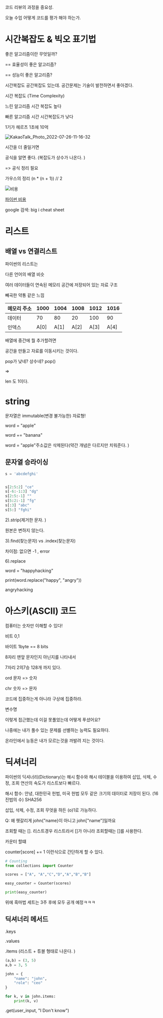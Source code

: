 코드 리뷰의 과정을 중요성. 



오늘 수업 어떻게 코드를 평가 해야 하는가. 

# 시간복잡도 & 빅오 표기법

좋은 알고리즘이란 무엇일까?

== 효율성이 좋은 알고리즘?

== 성능이 좋은 알고리즘?

시간복잡도 공간복잡도 있는데. 공간문제는 기술이 발전하면서 좋아겠다. 



시간 복잡도 (Time Complexity)

느린 알고리즘 시간 복잡도 높다

빠른 알고리즘 시간 시간복잡도가 낮다 





1기가 헤르츠 1초에 10억

![KakaoTalk_Photo_2022-07-26-11-16-32](0726.assets/KakaoTalk_Photo_2022-07-26-11-16-32-16588019131532.jpeg)

시간을 더 줄일거면 

공식을 알면 좋다. (복잡도가 상수가 나온다. )

=> 공식 정리 필요

가우스의 정리 (n * (n + 1)) // 2



![비용](0726.assets/비용-16588021548185.JPG)



[파이썬 비용](https://wiki.python.org/moin/TimeComplexity)

google 검색: big i cheat sheet

# 리스트

## 배열 vs 연결리스트

파이썬의 리스트는

다른 언어의 배열 비슷

여러 데이터들이 연속된 메모리 공간에 저장되어 있는 자료 구조

빼곡한 약통 같은 느낌 



| 메모리 주소 | 1000 | 1004 | 1008 | 1012 | 1016 |
| ----------- | ---- | ---- | ---- | ---- | ---- |
| 데이터      | 70   | 80   | 20   | 100  | 90   |
| 인덱스      | A[0] | A[1] | A[2] | A[3] | A[4] |



배열에 중간에 뭘 추가할려면 

공간을 만들고 자료를 이동시키는 것이다. 



pop가 낮네? 상수네? pop() 

=> 

len 도 1이다. 





# string

문자열은 immutable(변경 불가능한) 자료형!

word = "apple"

word += "banana"

word = "apple"주소값은 삭제된다(약간 개념은 다르지만 치워준다. )

## 문자열 승라이싱

```python
s = 'abcdefghi'


s[2:5:2] "ce"
s[-6:-1:3] "dg"
s[2:5:-1] ""
s[5:2:-1] "fg"
s[:3] "abc"
s[5:] "fghi"

```

2).strip(제거한 문자. )

원본은 변하지 않는다. 

3).find(찾는문자) vs .index(찾는문자)

차이점: 없으면 -1 ,   error

6).replace

word = "happyhacking"

print(word.replace("happy", "angry"))

angryhacking



# 아스키(ASCII) 코드 

컴퓨터는 숫자만 이해할 수 있다!

비트 0,1

바이트 1byte == 8 bits

8자리 맨앞 문자인지 아닌지를 나타내서

7자리 2의7승 128개 까지 있다. 

ord 문자 => 숫자 

chr 숫자 => 문자













코드에 집중하는게 아니라 구상에 집중하라. 

변수명 

이렇게 접근했는데 이걸 못풀었는데 어떻게 푸셨어요?



나중에는 내가 풀수 있는 문제를 선별하는 능력도 필요하다. 

온라인에서 능동은 내가 모르는것을 까발려 지는 것이다. 











# 딕셔너리

파이썬의 딕셔너리(Dictionary)는 해시 함수와 해시 테이블을 이용하여 삽입, 삭제, 수정, 조회 연산의 속도가 리스트보다 빠르다.

해시 함수: 안녕, 대한민국 헌법, 미국 헌법 모두 같은 크기의 데이터로 저장이 된다. (16진법의 수) SHA256

삽입, 삭제, 수정, 조회 무엇을 하든 (o)1로 가능하다. 



Q: 왜 헷갈리게 john{"name}이 아니고 john["name"]일까요

조회할 때는 []. 리스트경우 리스트라서 []가 아니라 조회할때는 []를 사용한다. 



카운터 할떄 

counter[score] += 1 이런식으로 간단하게 할 수 있다. 



```python
# Counting
from collections import Counter

scores = ["A", "A","C","D","A","B","B"]

easy_counter = Counter(scores)

print(easy_counter)
```

위에 흑마법 세트는 3주 후에 모두 공개 예정ㅋㅋㅋ



## 딕셔너리 메서드

.keys

.values

.items (리스트 + 튜블 형태로 나온다. )

```python
(a,b) = (3, 5)
a,b = 3, 5

john = {
    "name": "john",
    "role": "ceo"
}

for k, v in john.items:
    print(k, v)
```

.get(user_input, "I Don't know")











